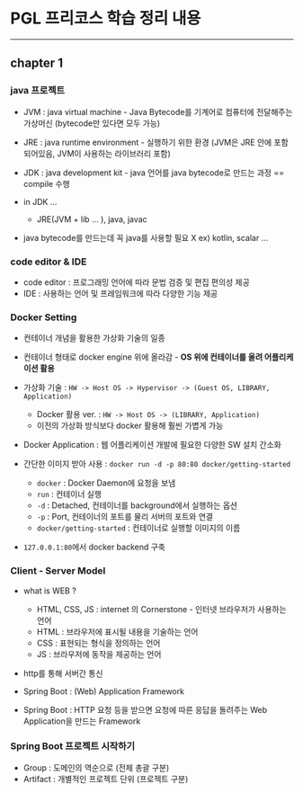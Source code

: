# PGL 프리코스 학습 정리 내용

------

## chapter 1 

### java 프로젝트
- JVM : java virtual machine - Java Bytecode를 기계어로 컴퓨터에 전달해주는 가상머신 (bytecode만 있다면 모두 가능)
- JRE : java runtime environment - 실행하기 위한 환경 (JVM은 JRE 안에 포함되어있음, JVM이 사용하는 라이브러리 포함)
- JDK : java development kit - java 언어를 java bytecode로 만드는 과정 == compile 수행

- in JDK ...
    - JRE(JVM + lib ... ), java, javac

- java bytecode를 만드는데 꼭 java를 사용할 필요 X ex) kotlin, scalar ...

### code editor & IDE
- code editor : 프로그래밍 언어에 따라 문법 검증 및 편집 편의성 제공
- IDE : 사용하는 언어 및 프레임워크에 따라 다양한 기능 제공

### Docker Setting
- 컨테이너 개념을 활용한 가상화 기술의 일종
- 컨테이너 형태로 docker engine 위에 올라감 - **OS 위에 컨테이너를 올려 어플리케이션 활용**

- 가상화 기술 : ```HW -> Host OS -> Hypervisor -> (Guest OS, LIBRARY, Application)```
    - Docker 활용 ver. : ```HW -> Host OS -> (LIBRARY, Application)```
    - 이전의 가상화 방식보다 docker 활용해 훨씬 가볍게 가능

- Docker Application : 웹 어플리케이션 개발에 필요한 다양한 SW 설치 간소화

- 간단한 이미지 받아 사용 : ```docker run -d -p 80:80 docker/getting-started```
    - ```docker``` : Docker Daemon에 요청을 보냄
    - ```run``` : 컨테이너 실행
    - ```-d``` : Detached, 컨테이너를 background에서 실행하는 옵션
    - ```-p``` : Port, 컨테이너의 포트를 물리 서버의 포트와 연결
    - ```docker/getting-started``` : 컨테이너로 실행할 이미지의 이름

- ```127.0.0.1:80```에서 docker backend 구축

### Client - Server Model
- what is WEB ?
    - HTML, CSS, JS : internet 의 Cornerstone - 인터넷 브라우저가 사용하는 언어
    - HTML : 브라우저에 표시될 내용을 기술하는 언어
    - CSS : 표현되는 형식을 정의하는 언어
    - JS : 브라우저에 동작을 제공하는 언어
- http를 통해 서버간 통신

- Spring Boot : (Web) Application Framework
- Spring Boot : HTTP 요청 등을 받으면 요청에 따른 응답을 돌려주는 Web Application을 만드는 Framework

### Spring Boot 프로젝트 시작하기
- Group : 도메인의 역순으로 (전체 총괄 구분)
- Artifact : 개별적인 프로젝트 단위 (프로젝트 구분)
